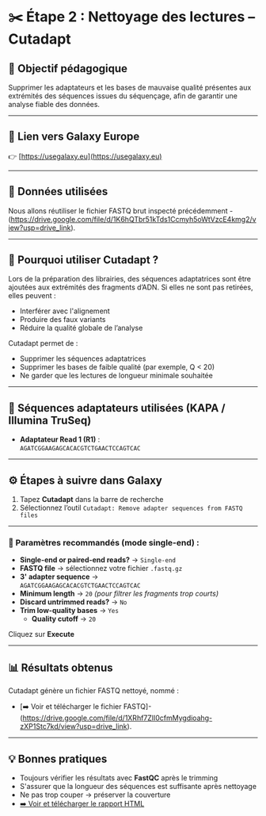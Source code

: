 # ✂️ Étape 2 : Nettoyage des lectures – Cutadapt

## 🎯 Objectif pédagogique

Supprimer les adaptateurs et les bases de mauvaise qualité présentes aux extrémités des séquences issues du séquençage, afin de garantir une analyse fiable des données.

---

## 🔗 Lien vers Galaxy Europe

👉 [https://usegalaxy.eu](https://usegalaxy.eu)

---

## 📁 Données utilisées

Nous allons réutiliser le fichier FASTQ brut inspecté précédemment -(https://drive.google.com/file/d/1K6hQTbr51kTds1Ccmyh5oWtVzcE4kmg2/view?usp=drive_link).

---

## 🧾 Pourquoi utiliser Cutadapt ?

Lors de la préparation des librairies, des séquences adaptatrices sont être ajoutées aux extrémités des fragments d’ADN. Si elles ne sont pas retirées, elles peuvent :

- Interférer avec l'alignement
- Produire des faux variants
- Réduire la qualité globale de l’analyse

Cutadapt permet de :

- Supprimer les séquences adaptatrices
- Supprimer les bases de faible qualité (par exemple, Q < 20)
- Ne garder que les lectures de longueur minimale souhaitée

---

## 🧬 Séquences adaptateurs utilisées (KAPA / Illumina TruSeq)

- **Adaptateur Read 1 (R1)** :  
  `AGATCGGAAGAGCACACGTCTGAACTCCAGTCAC`

---

## ⚙️ Étapes à suivre dans Galaxy

1. Tapez **Cutadapt** dans la barre de recherche
2. Sélectionnez l’outil `Cutadapt: Remove adapter sequences from FASTQ files`

---

### 📌 Paramètres recommandés (mode single-end) :

- **Single-end or paired-end reads?** → `Single-end`
- **FASTQ file** → sélectionnez votre fichier `.fastq.gz`
- **3' adapter sequence** →  
  `AGATCGGAAGAGCACACGTCTGAACTCCAGTCAC`
- **Minimum length** → `20` *(pour filtrer les fragments trop courts)*
- **Discard untrimmed reads?** → `No`
- **Trim low-quality bases** → `Yes`
  - **Quality cutoff** → `20`

Cliquez sur **Execute**

---


## 📊 Résultats obtenus

Cutadapt génère un fichier FASTQ nettoyé, nommé :
- [➡️ Voir et télécharger le fichier FASTQ]-(https://drive.google.com/file/d/1XRhf7ZlI0cfmMygdioahg-zXP1Stc7kd/view?usp=drive_link).


---


## 💡 Bonnes pratiques

- Toujours vérifier les résultats avec **FastQC** après le trimming
- S'assurer que la longueur des séquences est suffisante après nettoyage
- Ne pas trop couper → préserver la couverture
- [➡️ Voir et télécharger le rapport HTML](reports/Cutadapt%20on%20data%2029_%20Read%201%20Output%20fastqc.html) 




